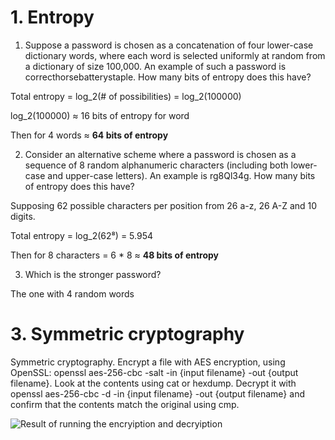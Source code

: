 # 1. Entropy

1. Suppose a password is chosen as a concatenation of four lower-case dictionary words, where each word is selected uniformly at random
from a dictionary of size 100,000. An example of such a password is correcthorsebatterystaple. How many bits of entropy does this have?

Total entropy = log_2(# of possibilities) = log_2(100000)

log_2(100000) ≈ 16 bits of entropy for word

Then for 4 words ≈ **64 bits of entropy**

2. Consider an alternative scheme where a password is chosen as a sequence of 8 random alphanumeric characters (including both lower-case
and upper-case letters). An example is rg8Ql34g. How many bits of entropy does this have?

Supposing 62 possible characters per position from 26 a-z, 26 A-Z and 10 digits.

Total entropy = log_2(62⁸) = 5.954

Then for 8 characters = 6 * 8 ≈ **48 bits of entropy**

3. Which is the stronger password?

The one with 4 random words

# 3. Symmetric cryptography

Symmetric cryptography. Encrypt a file with AES encryption, using OpenSSL: openssl aes-256-cbc -salt -in {input filename} -out {output 
filename}. Look at the contents using cat or hexdump. Decrypt it with openssl aes-256-cbc -d -in {input filename} -out {output filename} 
and confirm that the contents match the original using cmp.

![Result of running the encryiption and decryiption](image.png)

